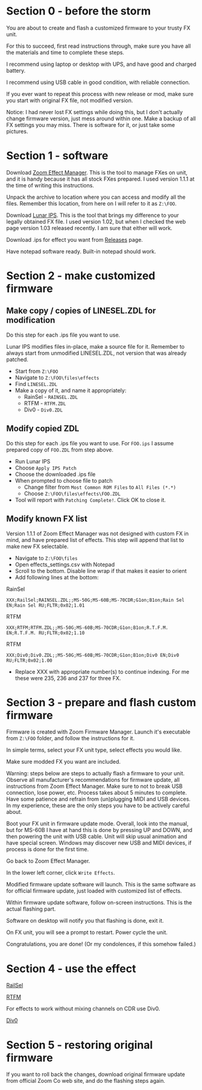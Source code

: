 # Section 0 - before the storm
You are about to create and flash a customized firmware to your trusty FX unit.

For this to succeed, first read instructions through, make sure you have all the materials and time to complete these steps.

I recommend using laptop or desktop with UPS, and have good and charged battery.

I recommend using USB cable in good condition, with reliable connection.

If you ever want to repeat this process with new release or mod, make sure you start with original FX file, not modified version.

Notice: I had never lost FX settings while doing this, but I don't actually change firmware version, just mess around within one. Make a backup of all FX settings you may miss. There is software for it, or just take some pictures.

# Section 1 - software
Download [Zoom Effect Manager](https://vk.com/zoomeffectmanager). This is the tool to manage FXes on unit, and it is handy because it has all stock FXes prepared. I used version 1.1.1 at the time of writing this instructions.

Unpack the archive to location where you can access and modify all the files. Remember this location, from here on I will refer to it as `Z:\FOO`.

Download [Lunar IPS](http://fusoya.eludevisibility.org/lips/index.html). This is the tool that brings my difference to your legally obtained FX file. I used version 1.02, but when I checked the web page version 1.03 released recently. I am sure that either will work.

Download .ips for effect you want from [Releases](https://github.com/ELynx/zoom-fx-modding/releases) page.

Have notepad software ready. Built-in notepad should work.

# Section 2 - make customized firmware
## Make copy / copies of LINESEL.ZDL for modification
Do this step for each .ips file you want to use.

Lunar IPS modifies files in-place, make a source file for it. Remember to always start from unmodified LINESEL.ZDL, not version that was already patched.

* Start from `Z:\FOO`
* Navigate to `Z:\FOO\files\effects`
* Find `LINESEL.ZDL`
* Make a copy of it, and name it appropriately:
  * RainSel - `RAINSEL.ZDL`
  * RTFM - `RTFM.ZDL`
  * Div0 - `Div0.ZDL`

## Modify copied ZDL
Do this step for each .ips file you want to use. For `FOO.ips` I assume prepared copy of `FOO.ZDL` from step above.

* Run Lunar IPS
* Choose `Apply IPS Patch`
* Choose the downloaded .ips file
* When prompted to choose file to patch
  * Change filter from `Most Common ROM Files` to `All Files (*.*)`
  * Choose `Z:\FOO\files\effects\FOO.ZDL`
* Tool will report with `Patching Complete!`. Click OK to close it.

## Modify known FX list
Version 1.1.1 of Zoom Effect Manager was not designed with custom FX in mind, and have prepared list of effects. This step will append that list to make new FX selectable.

* Navigate to `Z:\FOO\files`
* Open effects_settings.csv with Notepad
* Scroll to the bottom. Disable line wrap if that makes it easier to orient
* Add following lines at the bottom:

RainSel

`XXX;RailSel;RAINSEL.ZDL;;MS-50G;MS-60B;MS-70CDR;G1on;B1on;Rain Sel EN;Rain Sel RU;FLTR;0x02;1.01`

RTFM

`XXX;RTFM;RTFM.ZDL;;MS-50G;MS-60B;MS-70CDR;G1on;B1on;R.T.F.M. EN;R.T.F.M. RU;FLTR;0x02;1.10`

RTFM

`XXX;Div0;Div0.ZDL;;MS-50G;MS-60B;MS-70CDR;G1on;B1on;Div0 EN;Div0 RU;FLTR;0x02;1.00`

* Replace XXX with appropriate number(s) to continue indexing. For me these were 235, 236 and 237 for three FX.

# Section 3 - prepare and flash custom firmware
Firmware is created with Zoom Firmware Manager. Launch it's executable from `Z:\FOO` folder, and follow the instructions for it.

In simple terms, select your FX unit type, select effects you would like.

Make sure modded FX you want are included.

Warning: steps below are steps to actually flash a firmware to your unit. Observe all manufacturer's recommendations for firmware update, all instructions from Zoom Effect Manager. Make sure to not to break USB connection, lose power, etc. Process takes about 5 minutes to complete. Have some patience and refrain from (un)plugging MIDI and USB devices. In my experience, these are the only steps you have to be actively careful about.

Boot your FX unit in firmware update mode. Overall, look into the manual, but for MS-60B I have at hand this is done by pressing UP and DOWN, and then powering the unit with USB cable. Unit will skip usual animation and have special screen. Windows may discover new USB and MIDI devices, if process is done for the first time.

Go back to Zoom Effect Manager.

In the lower left corner, click `Write Effects`.

Modified firmware update software will launch. This is the same software as for official firmware update, just loaded with customized list of effects.

Within firmware update software, follow on-screen instructions. This is the actual flashing part.

Software on desktop will notify you that flashing is done, exit it.

On FX unit, you will see a prompt to restart. Power cycle the unit.

Congratulations, you are done! (Or my condolences, if this somehow failed.)

# Section 4 - use the effect
[RailSel](RainSel.en.md)

[RTFM](RTFM.en.md)

For effects to work without mixing channels on CDR use Div0.

[Div0](Div0.en.md)

# Section 5 - restoring original firmware
If you want to roll back the changes, download original firmware update from official Zoom Co web site, and do the flashing steps again.
